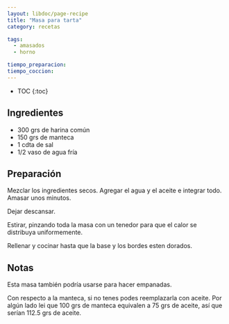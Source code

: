 ```yaml
---
layout: libdoc/page-recipe
title: "Masa para tarta"
category: recetas 

tags: 
  - amasados
  - horno

tiempo_preparacion: 
tiempo_coccion: 
---
```


* TOC
{:toc}

## Ingredientes


* 300 grs de harina común
* 150 grs de manteca
* 1 cdta de sal
* 1/2 vaso de agua fría

## Preparación

Mezclar los ingredientes secos. Agregar el agua y el aceite e integrar todo.
Amasar unos minutos.

Dejar descansar.

Estirar, pinzando toda la masa con un tenedor para que el calor se distribuya
uniformemente. 

Rellenar y cocinar hasta que la base y los bordes esten dorados.

## Notas

Esta masa también podría usarse para hacer empanadas.

Con respecto a la manteca, si no tenes podes reemplazarla con aceite. Por algún
lado lei que 100 grs de manteca equivalen a 75 grs de aceite, así que serían
112.5 grs de aceite.
